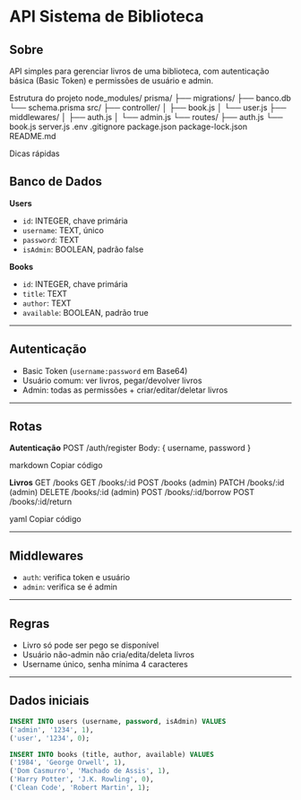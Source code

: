 # API Sistema de Biblioteca

## Sobre
API simples para gerenciar livros de uma biblioteca, com autenticação básica (Basic Token) e permissões de usuário e admin.


Estrutura do projeto
node_modules/
prisma/
  ├── migrations/
  ├── banco.db
  └── schema.prisma
src/
  ├── controller/
  │   ├── book.js
  │   └── user.js
  ├── middlewares/
  │   ├── auth.js
  │   └── admin.js
  └── routes/
      ├── auth.js
      └── book.js
  server.js
.env
.gitignore
package.json
package-lock.json
README.md

Dicas rápidas
## Banco de Dados

**Users**
- `id`: INTEGER, chave primária  
- `username`: TEXT, único  
- `password`: TEXT  
- `isAdmin`: BOOLEAN, padrão false  

**Books**
- `id`: INTEGER, chave primária  
- `title`: TEXT  
- `author`: TEXT  
- `available`: BOOLEAN, padrão true  

---

## Autenticação
- Basic Token (`username:password` em Base64)  
- Usuário comum: ver livros, pegar/devolver livros  
- Admin: todas as permissões + criar/editar/deletar livros  

---

## Rotas

**Autenticação**
POST /auth/register
Body: { username, password }

markdown
Copiar código

**Livros**
GET /books
GET /books/:id
POST /books (admin)
PATCH /books/:id (admin)
DELETE /books/:id (admin)
POST /books/:id/borrow
POST /books/:id/return

yaml
Copiar código

---

## Middlewares
- `auth`: verifica token e usuário  
- `admin`: verifica se é admin  

---

## Regras
- Livro só pode ser pego se disponível  
- Usuário não-admin não cria/edita/deleta livros  
- Username único, senha mínima 4 caracteres  

---

## Dados iniciais
```sql
INSERT INTO users (username, password, isAdmin) VALUES 
('admin', '1234', 1),
('user', '1234', 0);

INSERT INTO books (title, author, available) VALUES 
('1984', 'George Orwell', 1),
('Dom Casmurro', 'Machado de Assis', 1),
('Harry Potter', 'J.K. Rowling', 0),
('Clean Code', 'Robert Martin', 1);
